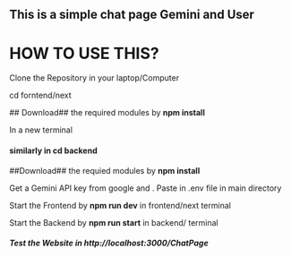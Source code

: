 ## This is a simple chat page Gemini and User

# HOW TO USE THIS?

<p> Clone the Repository in your laptop/Computer</p>

<p> cd forntend/next  </p>

<p> ## Download## the required modules by <b>  npm install </b> </p>


<p>In a new terminal </p>

<h4>similarly in <b>cd backend </b>  </h4>

<p> ##Download## the requied modules by  <b>  npm install </b> </p>

<p>Get a Gemini API key from google and . Paste in .env file in main directory </p>

<p>Start the Frontend by <b>npm run dev</b> in frontend/next terminal </p>

<p>Start the Backend by <b>npm run start</b> in backend/ terminal </p>

<h5> Test the Website in http://localhost:3000/ChatPage </h5>

